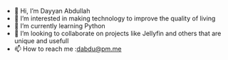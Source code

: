 - 👋 Hi, I’m Dayyan Abdullah
- 👀 I’m interested in making technology to improve the quality of living
- 🌱 I’m currently learning Python
- 💞️ I’m looking to collaborate on projects like Jellyfin and others that are unique and usefull
- 📫 How to reach me :dabdu@pm.me

<!---
dab2020/dab2020 is a ✨ special ✨ repository because its `README.md` (this file) appears on your GitHub profile.
You can click the Preview link to take a look at your changes.
--->
